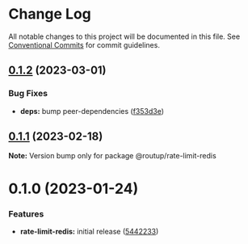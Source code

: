 # Change Log

All notable changes to this project will be documented in this file.
See [Conventional Commits](https://conventionalcommits.org) for commit guidelines.

## [0.1.2](https://github.com/Tada5hi/routup/compare/@routup/rate-limit-redis@0.1.1...@routup/rate-limit-redis@0.1.2) (2023-03-01)


### Bug Fixes

* **deps:** bump peer-dependencies ([f353d3e](https://github.com/Tada5hi/routup/commit/f353d3e6e0c7f1752b66ba4c70302786e1216165))





## [0.1.1](https://github.com/Tada5hi/routup/compare/@routup/rate-limit-redis@0.1.0...@routup/rate-limit-redis@0.1.1) (2023-02-18)

**Note:** Version bump only for package @routup/rate-limit-redis





# 0.1.0 (2023-01-24)


### Features

* **rate-limit-redis:** initial release ([5442233](https://github.com/Tada5hi/routup/commit/5442233bfe9ff40419a0b281b934549bb6cc945d))
